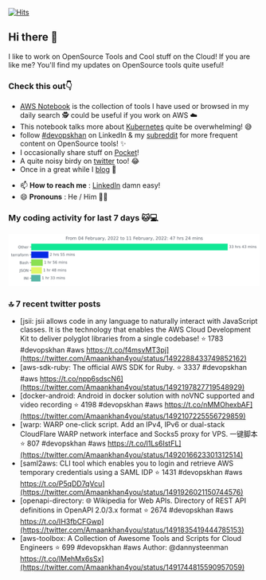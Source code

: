 [![Hits](https://hits.seeyoufarm.com/api/count/incr/badge.svg?url=https%3A%2F%2Fgithub.com%2Fakhan4u%2Fhit-counter&count_bg=%2379C83D&title_bg=%23555555&icon=&icon_color=%23E7E7E7&title=visits&edge_flat=false)](https://hits.seeyoufarm.com)

## Hi there 👋

I like to work on OpenSource Tools and Cool stuff on the Cloud! If you are like me? You'll find my updates on OpenSource tools quite useful!

### Check this out👇

* [AWS Notebook](https://histre.com/public/notebooks/dnllyanu/aws/) is the collection of tools I have used or browsed in my daily search 🕵️ could be useful if you work on AWS ☁️
* This notebook talks more about [Kubernetes](https://histre.com/public/notebooks/6uxdvo3y/kubernetes/) quite be overwhelming! 😅
* follow [#devopskhan](https://www.linkedin.com/feed/hashtag/devopskhan/) on LinkedIn & my [subreddit](https://www.reddit.com/r/devopskhan/) for more frequent content on OpenSource tools! ✨
* I occasionally share stuff on [Pocket](https://getpocket.com/@ej6g8d1dp2829A16a9Tf5d4T6bAMp3d8791rejDe86yem3bm4e14ex4fT4dluk29)!
* A quite noisy birdy on [twitter](https://twitter.com/Amaankhan4you) too! 😂
* Once in a great while I [blog](https://linuxparrot.com/) 😬


- 📫 **How to reach me** : [LinkedIn](https://www.linkedin.com/in/amaan-khan-linux-ninja) damn easy!
- 😄 **Pronouns** : He / Him 🤷‍♂️

### My coding activity for last 7 days 🐱💻

<img src="https://github.com/akhan4u/akhan4u/blob/main/images/stat.svg" alt="Amaan's Wakatime Activity!"/>

### 🔝 7 recent twitter posts
<!-- DEVDOJO:START -->
- [jsii: jsii allows code in any language to naturally interact with JavaScript classes. It is the technology that enables the AWS Cloud Development Kit to deliver polyglot libraries from a single codebase!
⭐️ 1783
#devopskhan #aws
https://t.co/f4msvMT3pj](https://twitter.com/Amaankhan4you/status/1492288433749852162)
- [aws-sdk-ruby: The official AWS SDK for Ruby.
⭐️ 3337
#devopskhan #aws
https://t.co/npp6sdscN6](https://twitter.com/Amaankhan4you/status/1492197827719548929)
- [docker-android: Android in docker solution with noVNC supported and video recording
⭐️ 4198
#devopskhan #aws
https://t.co/nMMOhexbAF](https://twitter.com/Amaankhan4you/status/1492107225556729859)
- [warp: WARP one-click script. Add an IPv4, IPv6 or dual-stack CloudFlare WARP network interface and Socks5 proxy for VPS. 一键脚本
⭐️ 807
#devopskhan #aws
https://t.co/l1Ls6IstFL](https://twitter.com/Amaankhan4you/status/1492016623301312514)
- [saml2aws: CLI tool which enables you to login and retrieve AWS temporary credentials using a SAML IDP
⭐️ 1431
#devopskhan #aws
https://t.co/P5qDD7qVcu](https://twitter.com/Amaankhan4you/status/1491926021150744576)
- [openapi-directory: 🌐 Wikipedia for Web APIs. Directory of REST API definitions in OpenAPI 2.0/3.x format
⭐️ 2674
#devopskhan #aws
https://t.co/IH3fbCFGwp](https://twitter.com/Amaankhan4you/status/1491835419444785153)
- [aws-toolbox: A Collection of Awesome Tools and Scripts for Cloud Engineers
⭐️ 699
#devopskhan #aws
Author: @dannysteenman
https://t.co/lMehMx6sSx](https://twitter.com/Amaankhan4you/status/1491744815590957059)
<!-- DEVDOJO:END -->

<!-- ![Amaan's GitHub stats](https://github-readme-stats.vercel.app/api?username=akhan4u&count_private=true&show_icons=true&hide=contribs) -->
